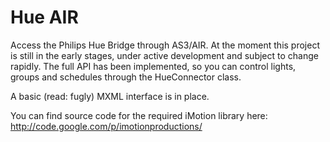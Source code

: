 Hue AIR
=======
Access the Philips Hue Bridge through AS3/AIR.
At the moment this project is still in the early stages, under active development and subject to change rapidly.
The full API has been implemented, so you can control lights, groups and schedules through the HueConnector class. 

A basic (read: fugly) MXML interface is in place.

You can find source code for the required iMotion library here: http://code.google.com/p/imotionproductions/
